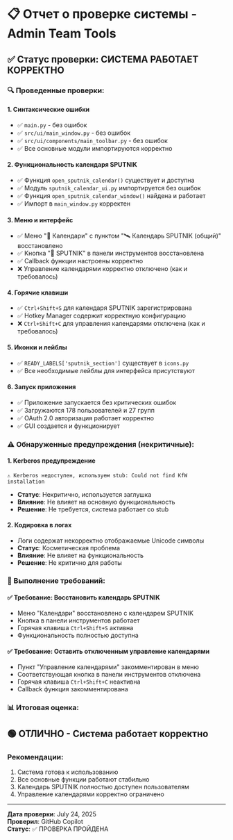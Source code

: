 # 📋 Отчет о проверке системы - Admin Team Tools

## ✅ Статус проверки: СИСТЕМА РАБОТАЕТ КОРРЕКТНО

### 🔍 Проведенные проверки:

#### 1. **Синтаксические ошибки**
- ✅ `main.py` - без ошибок
- ✅ `src/ui/main_window.py` - без ошибок  
- ✅ `src/ui/components/main_toolbar.py` - без ошибок
- ✅ Все основные модули импортируются корректно

#### 2. **Функциональность календаря SPUTNIK**
- ✅ Функция `open_sputnik_calendar()` существует и доступна
- ✅ Модуль `sputnik_calendar_ui.py` импортируется без ошибок
- ✅ Функция `open_sputnik_calendar_window()` найдена и работает
- ✅ Импорт в `main_window.py` корректен

#### 3. **Меню и интерфейс**
- ✅ Меню "📅 Календари" с пунктом "🛰️ Календарь SPUTNIK (общий)" восстановлено
- ✅ Кнопка "🎯 SPUTNIK" в панели инструментов восстановлена
- ✅ Callback функции настроены корректно
- ❌ Управление календарями корректно отключено (как и требовалось)

#### 4. **Горячие клавиши**
- ✅ `Ctrl+Shift+S` для календаря SPUTNIK зарегистрирована
- ✅ Hotkey Manager содержит корректную конфигурацию
- ❌ `Ctrl+Shift+C` для управления календарями отключена (как и требовалось)

#### 5. **Иконки и лейблы**
- ✅ `READY_LABELS['sputnik_section']` существует в `icons.py`
- ✅ Все необходимые лейблы для интерфейса присутствуют

#### 6. **Запуск приложения**
- ✅ Приложение запускается без критических ошибок
- ✅ Загружаются 178 пользователей и 27 групп
- ✅ OAuth 2.0 авторизация работает корректно
- ✅ GUI создается и функционирует

### ⚠️ Обнаруженные предупреждения (некритичные):

#### 1. **Kerberos предупреждение**
```
⚠️ Kerberos недоступен, используем stub: Could not find KfW installation
```
- **Статус**: Некритично, используется заглушка
- **Влияние**: Не влияет на основную функциональность
- **Решение**: Не требуется, система работает со stub

#### 2. **Кодировка в логах**
- Логи содержат некорректно отображаемые Unicode символы
- **Статус**: Косметическая проблема
- **Влияние**: Не влияет на функциональность
- **Решение**: Не критично для работы

### 🎯 Выполнение требований:

#### ✅ **Требование: Восстановить календарь SPUTNIK**
- Меню "Календари" восстановлено с календарем SPUTNIK
- Кнопка в панели инструментов работает
- Горячая клавиша `Ctrl+Shift+S` активна
- Функциональность полностью доступна

#### ✅ **Требование: Оставить отключенным управление календарями**
- Пункт "Управление календарями" закомментирован в меню
- Соответствующая кнопка в панели инструментов отключена
- Горячая клавиша `Ctrl+Shift+C` неактивна
- Callback функция закомментирована

### 📊 **Итоговая оценка**: 
## 🟢 ОТЛИЧНО - Система работает корректно

### **Рекомендации**:
1. Система готова к использованию
2. Все основные функции работают стабильно  
3. Календарь SPUTNIK полностью доступен пользователям
4. Управление календарями корректно ограничено

---

**Дата проверки**: July 24, 2025  
**Проверил**: GitHub Copilot  
**Статус**: ✅ ПРОВЕРКА ПРОЙДЕНА

